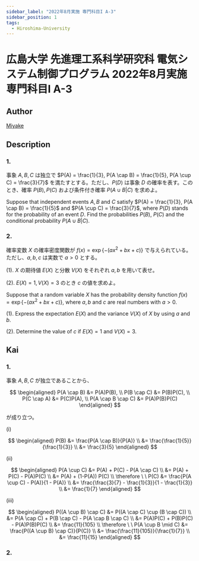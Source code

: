 ```yaml
---
sidebar_label: "2022年8月実施 専門科目I A-3"
sidebar_position: 1
tags:
  - Hiroshima-University
---
```

# 広島大学 先進理工系科学研究科 電気システム制御プログラム 2022年8月実施 専門科目I A-3

## **Author**
[Miyake](https://miyake.github.io/exams/index.html)

## **Description**
### 1.
事象 $A, B, C$ は独立で $P(A) = \frac{1}{3}, P(A \cap B) = \frac{1}{5}, P(A \cup C) = \frac{3}{7}$ を満たすとする。ただし、$P(D)$ は事象 $D$ の確率を表す。このとき、確率 $P(B), P(C)$ および条件付き確率 $P(A \cup B | C)$ を求めよ。

Suppose that independent events $A, B$ and $C$ satisfy $P(A) = \frac{1}{3}, P(A \cap B) = \frac{1}{5}$ and $P(A \cup C) = \frac{3}{7}$, where $P(D)$ stands for the probability of an event $D$. Find the probabilities $P(B)$, $P(C)$ and the conditional probability $P(A \cup B | C)$.

### 2.
確率変数 $X$ の確率密度関数が $f(x) = \exp\{-(ax^2 + bx + c)\}$ で与えられている。ただし、$a, b, c$ は実数で $a > 0$ とする。

(1). $X$ の期待値 $E(X)$ と分散 $V(X)$ をそれぞれ $a, b$ を用いて表せ。

(2). $E(X) = 1, V(X) = 3$ のとき $c$ の値を求めよ。

Suppose that a random variable $X$ has the probability density function $f(x) = \exp\{-(ax^2 + bx + c)\}$, where $a, b$ and $c$ are real numbers with $a > 0$.

(1). Express the expectation $E(X)$ and the variance $V(X)$ of $X$ by using $a$ and $b$.

(2). Determine the value of $c$ if $E(X) = 1$ and $V(X) = 3$.

## **Kai**
### 1.
事象 $A,B,C$ が独立であることから、

$$
  \begin{aligned}
  P(A \cap B) &= P(A)P(B),
  \\
  P(B \cap C) &= P(B)P(C),
  \\
  P(C \cap A) &= P(C)P(A),
  \\
  P(A \cap B \cap C) &= P(A)P(B)P(C)
  \end{aligned}
$$

が成り立つ。

(i)

$$
  \begin{aligned}
  P(B)
  &= \frac{P(A \cap B)}{P(A)}
  \\
  &= \frac{\frac{1}{5}}{\frac{1}{3}}
  \\
  &= \frac{3}{5}
  \end{aligned}
$$

(ii)

$$
  \begin{aligned}
  P(A \cup C)
  &= P(A) + P(C) - P(A \cap C)
  \\
  &= P(A) + P(C) - P(A)P(C)
  \\
  &= P(A) + (1-P(A)) P(C)
  \\
  \therefore \ \ 
  P(C)
  &= \frac{P(A \cup C) - P(A)}{1 - P(A)}
  \\
  &= \frac{\frac{3}{7} - \frac{1}{3}}{1 - \frac{1}{3}}
  \\
  &= \frac{1}{7}
  \end{aligned}
$$

(iii)

$$
  \begin{aligned}
  P((A \cup B) \cap C)
  &= P((A \cap C) \cup (B \cap C))
  \\
  &= P(A \cap C) + P(B \cap C) - P(A \cap B \cap C)
  \\
  &= P(A)P(C) + P(B)P(C) - P(A)P(B)P(C)
  \\
  &= \frac{11}{105}
  \\
  \therefore \ \ 
  P(A \cup B \mid C)
  &= \frac{P((A \cup B) \cap C)}{P(C)}
  \\
  &= \frac{\frac{11}{105}}{\frac{1}{7}}
  \\
  &= \frac{11}{15}
  \end{aligned}
$$

### 2.